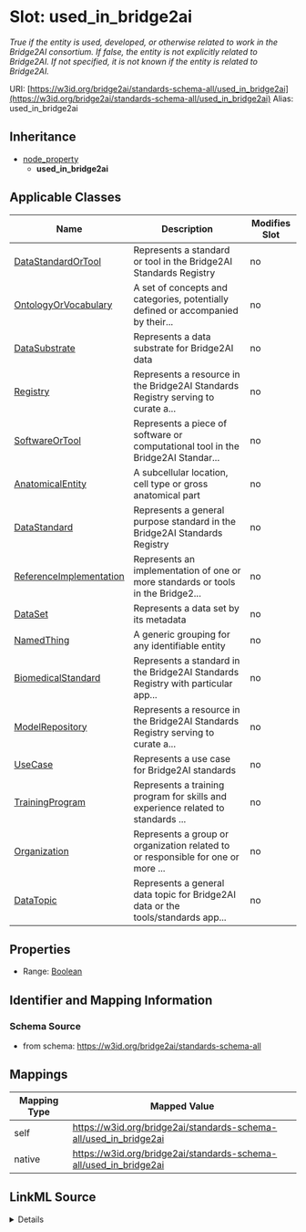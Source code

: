 

# Slot: used_in_bridge2ai 


_True if the entity is used, developed, or otherwise related to work in the Bridge2AI consortium. If false, the entity is not explicitly related to Bridge2AI. If not specified, it is not known if the entity is related to Bridge2AI._





URI: [https://w3id.org/bridge2ai/standards-schema-all/used_in_bridge2ai](https://w3id.org/bridge2ai/standards-schema-all/used_in_bridge2ai)
Alias: used_in_bridge2ai


## Inheritance

* [node_property](node_property.md)
    * **used_in_bridge2ai**






## Applicable Classes

| Name | Description | Modifies Slot |
| --- | --- | --- |
| [DataStandardOrTool](DataStandardOrTool.md) | Represents a standard or tool in the Bridge2AI Standards Registry |  no  |
| [OntologyOrVocabulary](OntologyOrVocabulary.md) | A set of concepts and categories, potentially defined or accompanied by their... |  no  |
| [DataSubstrate](DataSubstrate.md) | Represents a data substrate for Bridge2AI data |  no  |
| [Registry](Registry.md) | Represents a resource in the Bridge2AI Standards Registry serving to curate a... |  no  |
| [SoftwareOrTool](SoftwareOrTool.md) | Represents a piece of software or computational tool in the Bridge2AI Standar... |  no  |
| [AnatomicalEntity](AnatomicalEntity.md) | A subcellular location, cell type or gross anatomical part |  no  |
| [DataStandard](DataStandard.md) | Represents a general purpose standard in the Bridge2AI Standards Registry |  no  |
| [ReferenceImplementation](ReferenceImplementation.md) | Represents an implementation of one or more standards or tools in the Bridge2... |  no  |
| [DataSet](DataSet.md) | Represents a data set by its metadata |  no  |
| [NamedThing](NamedThing.md) | A generic grouping for any identifiable entity |  no  |
| [BiomedicalStandard](BiomedicalStandard.md) | Represents a standard in the Bridge2AI Standards Registry with particular app... |  no  |
| [ModelRepository](ModelRepository.md) | Represents a resource in the Bridge2AI Standards Registry serving to curate a... |  no  |
| [UseCase](UseCase.md) | Represents a use case for Bridge2AI standards |  no  |
| [TrainingProgram](TrainingProgram.md) | Represents a training program for skills and experience related to standards ... |  no  |
| [Organization](Organization.md) | Represents a group or organization related to or responsible for one or more ... |  no  |
| [DataTopic](DataTopic.md) | Represents a general data topic for Bridge2AI data or the tools/standards app... |  no  |







## Properties

* Range: [Boolean](Boolean.md)





## Identifier and Mapping Information







### Schema Source


* from schema: https://w3id.org/bridge2ai/standards-schema-all




## Mappings

| Mapping Type | Mapped Value |
| ---  | ---  |
| self | https://w3id.org/bridge2ai/standards-schema-all/used_in_bridge2ai |
| native | https://w3id.org/bridge2ai/standards-schema-all/used_in_bridge2ai |




## LinkML Source

<details>
```yaml
name: used_in_bridge2ai
description: True if the entity is used, developed, or otherwise related to work in
  the Bridge2AI consortium. If false, the entity is not explicitly related to Bridge2AI.
  If not specified, it is not known if the entity is related to Bridge2AI.
from_schema: https://w3id.org/bridge2ai/standards-schema-all
rank: 1000
is_a: node_property
domain: NamedThing
alias: used_in_bridge2ai
domain_of:
- NamedThing
range: boolean

```
</details>